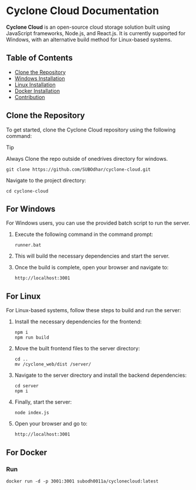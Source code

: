 # Cyclone Cloud Documentation

**Cyclone Cloud** is an open-source cloud storage solution built using JavaScript frameworks, Node.js, and React.js. It is currently supported for Windows, with an alternative build method for Linux-based systems.

## Table of Contents

- [Clone the Repository](#clone-the-repository)
- [Windows Installation](#for-windows)
- [Linux Installation](#for-linux)
- [Docker Installation](#for-docker)
- [Contribution](#contribution)

## Clone the Repository

To get started, clone the Cyclone Cloud repository using the following command:
> [!TIP]
> Always Clone the repo outside of onedrives directory for windows.
```shell
git clone https://github.com/SUBOdhar/cyclone-cloud.git
```

Navigate to the project directory:

```shell
cd cyclone-cloud
```

## For Windows

For Windows users, you can use the provided batch script to run the server.

1. Execute the following command in the command prompt:

   ```shell
   runner.bat
   ```

2. This will build the necessary dependencies and start the server.

3. Once the build is complete, open your browser and navigate to:

   ```
   http://localhost:3001
   ```

## For Linux

For Linux-based systems, follow these steps to build and run the server:

1. Install the necessary dependencies for the frontend:

   ```shell
   npm i
   npm run build
   ```

2. Move the built frontend files to the server directory:

   ```shell
   cd ..
   mv /cyclone_web/dist /server/
   ```

3. Navigate to the server directory and install the backend dependencies:

   ```shell
   cd server
   npm i
   ```

4. Finally, start the server:

   ```shell
   node index.js
   ```

5. Open your browser and go to:

    ```
    http://localhost:3001
    ```
## For Docker 
### Run 
```
docker run -d -p 3001:3001 subodh0011a/cyclonecloud:latest
 ```
